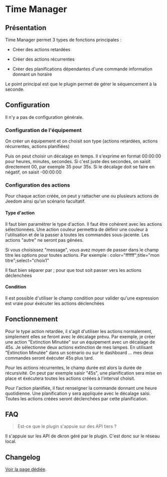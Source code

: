# Time Manager

## Présentation

Time Manager permet 3 types de fonctions principales :

- Créer des actions retardées

- Créer des actions récurrentes

- Créer des planifications dépendantes d'une commande information donnant un horaire

Le point principal est que le plugin permet de gérer le séquencement à la seconde.

## Configuration

Il n'y a pas de configuration générale.

### Configuration de l'équipement

On créer un équipement et on choisit son type (actions retardées, actions récurrentes, actions planifiées)

Puis on peut choisir un décalage en temps. Il s'exprime en format 00:00:00 pour heures, minutes, secondes. Si c'est juste des secondes, on saisit directement 00, par exemple 35 pour 35s. Si le décalage doit se faire en négatif, on saisit -00:00:00

### Configuration des actions

Pour chaque action créée, on peut y rattacher une ou plusieurs actions de Jeedom ainsi qu'un scénario facultatif.

#### Type d'action

Il faut bien paramétrer le type d'action. Il faut être cohérent avec les actions sélectionnées. Une action couleur permettra de définir une couleur à l'utilisation et de la passer à toutes les commandes sous-jacente. Les actions "autre" ne seront pas gênées.

Si vous choisissez "message", vous avez moyen de passer dans le champ titre les options pour toutes actions. Par exemple : color="ffffff";title="mon titre";select="choix1"

Il faut bien séparer par ; pour que tout soit passer vers les actions déclenchées

#### Condition

Il est possible d'utiliser le champ condition pour valider qu'une expression est vraie pour éxécuter les actions déclenchées

## Fonctionnement

Pour le type action retardée, il s'agit d'utiliser les actions normalement, simplement elles se feront avec le décalage prévu. Par exemple, je créer une action "Extinction Minutée" sur un équipement avec un décalage de 45s. Je sélectionne deux actions extinction de mes lampes. En utilisant "Extinction Minutée" dans un scénario ou sur le dashboard ... mes deux commandes seront éxécuter 45s plus tard.

Pour les actions récurrentes, le champ durée est alors la durée de récursivité. On peut par exemple saisir "45s", une planification sera mise en place et éxécutera toutes les actions créées à l'interval choisit.

Pour l'action planifiée, il faut renseigner la commande donnant une heure quotidienne. Une planification y sera appliquée avec le décalage saisi. Toutes les actions créées seront déclenchées par cette planification.

## FAQ

> Est-ce que le plugin s'appuie sur des API tiers ?

Il s'appuie sur les API de dkron géré par le plugin. C'est donc sur le réseau local.

## Changelog

[Voir la page dédiée](changelog.md).
